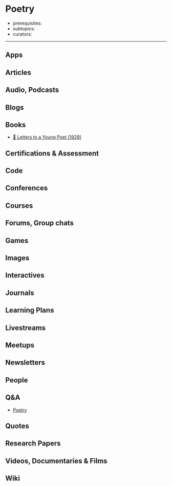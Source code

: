# Poetry

- prerequisites:
- subtopics:
- curators:

------

## Apps

## Articles

## Audio, Podcasts

## Blogs

## Books

- [📕 Letters to a Young Poet (1929)](https://www.goodreads.com/book/show/46199)


## Certifications & Assessment

## Code

## Conferences

## Courses

## Forums, Group chats

## Games

## Images

## Interactives

## Journals

## Learning Plans

## Livestreams

## Meetups

## Newsletters

## People

## Q&A

- [Poetry](https://www.quora.com/topic/Poetry)

## Quotes

## Research Papers

## Videos, Documentaries & Films

## Wiki

